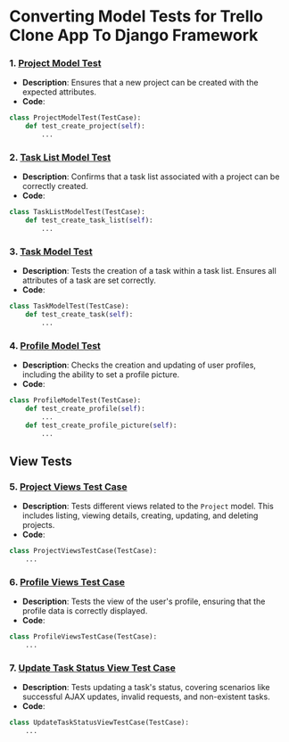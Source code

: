 # Converting Model Tests for Trello Clone App To Django Framework

### 1. [Project Model Test](https://github.com/JLeFevre559/CS350-Clipboard/blob/main/application/example/tests.py#L11-L23)
- **Description**: Ensures that a new project can be created with the expected attributes.
- **Code**:
```python
class ProjectModelTest(TestCase):
    def test_create_project(self):
        ...
```

### 2. [Task List Model Test](https://github.com/JLeFevre559/CS350-Clipboard/blob/main/application/example/tests.py#L25-L37)
- **Description**: Confirms that a task list associated with a project can be correctly created.
- **Code**:
```python
class TaskListModelTest(TestCase):
    def test_create_task_list(self):
        ...
```

### 3. [Task Model Test](https://github.com/JLeFevre559/CS350-Clipboard/blob/main/application/example/tests.py#L39-L53)
- **Description**: Tests the creation of a task within a task list. Ensures all attributes of a task are set correctly.
- **Code**:
```python
class TaskModelTest(TestCase):
    def test_create_task(self):
        ...
```

### 4. [Profile Model Test](https://github.com/JLeFevre559/CS350-Clipboard/blob/main/application/example/tests.py#L55-L72)
- **Description**: Checks the creation and updating of user profiles, including the ability to set a profile picture.
- **Code**:
```python
class ProfileModelTest(TestCase):
    def test_create_profile(self):
        ...
    def test_create_profile_picture(self):
        ...
```

## View Tests

### 5. [Project Views Test Case](https://github.com/JLeFevre559/CS350-Clipboard/blob/main/application/example/tests.py#L74-L121)
- **Description**: Tests different views related to the `Project` model. This includes listing, viewing details, creating, updating, and deleting projects.
- **Code**:
```python
class ProjectViewsTestCase(TestCase):
    ...
```

### 6. [Profile Views Test Case](https://github.com/JLeFevre559/CS350-Clipboard/blob/main/application/example/tests.py#L123-L132)
- **Description**: Tests the view of the user's profile, ensuring that the profile data is correctly displayed.
- **Code**:
```python
class ProfileViewsTestCase(TestCase):
    ...
```

### 7. [Update Task Status View Test Case](https://github.com/JLeFevre559/CS350-Clipboard/blob/main/application/example/tests.py#L134-L187)
- **Description**: Tests updating a task's status, covering scenarios like successful AJAX updates, invalid requests, and non-existent tasks.
- **Code**:
```python
class UpdateTaskStatusViewTestCase(TestCase):
    ...
```
